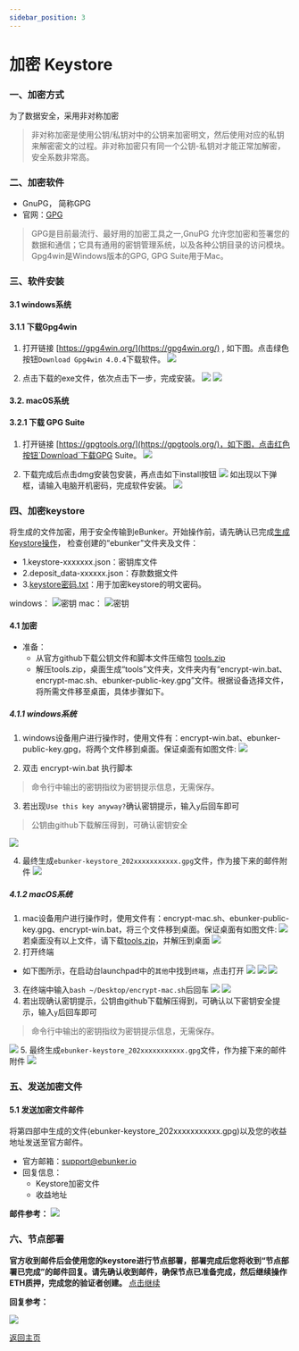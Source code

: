```yaml
---
sidebar_position: 3
---
```

# 加密 Keystore

### 一、加密方式

为了数据安全，采用非对称加密

> 非对称加密是使用公钥/私钥对中的公钥来加密明文，然后使用对应的私钥来解密密文的过程。非对称加密只有同一个公钥-私钥对才能正常加解密，安全系数非常高。

### 二、加密软件
- GnuPG， 简称GPG
- 官网：[GPG](https://gnupg.org/)

> GPG是目前最流行、最好用的加密工具之一,GnuPG 允许您加密和签署您的数据和通信；它具有通用的密钥管理系统，以及各种公钥目录的访问模块。
 Gpg4win是Windows版本的GPG, GPG Suite用于Mac。

### 三、软件安装

#### 3.1 windows系统
#### 3.1.1 下载Gpg4win

1. 打开链接 [https://gpg4win.org/](https://gpg4win.org/) , 如下图。点击绿色按钮`Download Gpg4win 4.0.4`下载软件。
![](../static/img/p2/download_win.png)

2. 点击下载的exe文件，依次点击下一步，完成安装。
![](../static/img/p2/gpgwininstall.png)
![](../static/img/p2/gpgwininstall1.png)

#### 3.2. macOS系统
#### 3.2.1 下载 GPG Suite
1. 打开链接 [https://gpgtools.org/](https://gpgtools.org/)，如下图，点击红色按钮`Download`下载GPG Suite。
![](../static/img/p2/gpgmacdownload.png)

2. 下载完成后点击dmg安装包安装，再点击如下install按钮
![](../static/img/p2/gpginstall0.png)
如出现以下弹框，请输入电脑开机密码，完成软件安装。
![](../static/img/p2/gpgmacinstall.png)


### 四、加密keystore

将生成的文件加密，用于安全传输到eBunker。开始操作前，请先确认已完成[生成Keystore操作](create-keystore#创建助记词生成密钥库)，
检查创建的“ebunker”文件夹及文件：
   - 1.keystore-xxxxxxx.json：密钥库文件
   - 2.deposit_data-xxxxxx.json：存款数据文件
   - 3.[keystore密码.txt](create-keystore#45-创建validator-key填写eth提现地址)：用于加密keystore的明文密码。

windows：
![密钥](/img/p1/ebunker_all.png)
mac：
![密钥](/img/p1/ebunker_all_mac.png)
#### 4.1 加密
- 准备：
   - 从官方github下载公钥文件和脚本文件压缩包 [tools.zip](https://github.com/ebunker-io/encrypt-tools/releases/download/v1.0.1/tools.zip)
   - 解压tools.zip，桌面生成“tools”文件夹，文件夹内有“encrypt-win.bat、encrypt-mac.sh、ebunker-public-key.gpg”文件。根据设备选择文件，将所需文件移至桌面，具体步骤如下。

##### 4.1.1 windows系统

1. windows设备用户进行操作时，使用文件有：encrypt-win.bat、ebunker-public-key.gpg，将两个文件移到桌面。保证桌面有如图文件:
![](../static/img/p2/winallfile.png)


2. 双击 encrypt-win.bat 执行脚本
> 命令行中输出的密钥指纹为密钥提示信息，无需保存。

3. 若出现`Use this key anyway?`确认密钥提示，输入`y`后回车即可
> 公钥由github下载解压得到，可确认密钥安全

![](../static/img/p2/gpg-yes-win.png)

4. 最终生成`ebunker-keystore_202xxxxxxxxxxx.gpg`文件，作为接下来的邮件附件
![](../static/img/p2/winencrypted.png)

##### 4.1.2 macOS系统

1.  mac设备用户进行操作时，使用文件有：encrypt-mac.sh、ebunker-public-key.gpg、encrypt-win.bat，将三个文件移到桌面。保证桌面有如图文件:
![](../static/img/p2/mac_desktop.png)
若桌面没有以上文件，请下载[tools.zip](https://github.com/ebunker-io/encrypt-tools/releases/download/v1.0.1/tools.zip)，并解压到桌面
![](../static/img/p2/download_tool.gif)
2. 打开终端
- 如下图所示，在启动台launchpad中的`其他`中找到`终端`，点击打开
![](../static/img/p2/open_terminal.gif)
![](../static/img/p2/maclaunchpad.png)
![](../static/img/p2/maclaunchpadother.png)

3. 在终端中输入`bash ~/Desktop/encrypt-mac.sh`后回车
![](../static/img/p2/run_terminal.gif)
![](../static/img/p2/terminal.png)
4. 若出现确认密钥提示，公钥由github下载解压得到，可确认以下密钥安全提示，输入`y`后回车即可
> 命令行中输出的密钥指纹为密钥提示信息，无需保存。

![](../static/img/p2/gpg-yes.png)
5. 最终生成`ebunker-keystore_202xxxxxxxxxxx.gpg`文件，作为接下来的邮件附件
![](../static/img/p2/result.png)

### 五、发送加密文件

#### 5.1 发送加密文件邮件
将第四部中生成的文件(ebunker-keystore_202xxxxxxxxxxx.gpg)以及您的收益地址发送至官方邮件。
- 官方邮箱：support@ebunker.io
- 回复信息：
   - Keystore加密文件
   - 收益地址

**邮件参考：**
![](../static/img/p2/keystore_scr.png)

### 六、节点部署
**官方收到邮件后会使用您的keystore进行节点部署，部署完成后您将收到“节点部署已完成”的邮件回复。请先确认收到邮件，确保节点已准备完成，然后继续操作ETH质押，完成您的验证者创建。** [点击继续](stake#注意)

**回复参考：**

![](../static/img/p2/node.png)

[返回主页](intro#关于)
